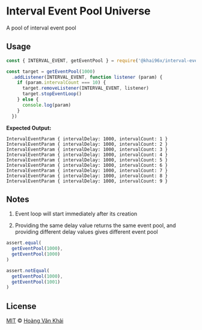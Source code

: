# Interval Event Pool Universe

A pool of interval event pool

## Usage

```javascript
const { INTERVAL_EVENT, getEventPool } = require('@khai96x/interval-event-pool-universe')

const target = getEventPool(1000)
  .addListener(INTERVAL_EVENT, function listener (param) {
    if (param.intervalCount === 10) {
      target.removeListener(INTERVAL_EVENT, listener)
      target.stopEventLoop()
    } else {
      console.log(param)
    }
  })
```

**Expected Output:**

```
IntervalEventParam { intervalDelay: 1000, intervalCount: 1 }
IntervalEventParam { intervalDelay: 1000, intervalCount: 2 }
IntervalEventParam { intervalDelay: 1000, intervalCount: 3 }
IntervalEventParam { intervalDelay: 1000, intervalCount: 4 }
IntervalEventParam { intervalDelay: 1000, intervalCount: 5 }
IntervalEventParam { intervalDelay: 1000, intervalCount: 6 }
IntervalEventParam { intervalDelay: 1000, intervalCount: 7 }
IntervalEventParam { intervalDelay: 1000, intervalCount: 8 }
IntervalEventParam { intervalDelay: 1000, intervalCount: 9 }
```

## Notes

1. Event loop will start immediately after its creation

2. Providing the same delay value returns the same event pool, and providing different delay values gives different event pool

```javascript
assert.equal(
  getEventPool(1000),
  getEventPool(1000)
)

assert.notEqual(
  getEventPool(1000),
  getEventPool(1001)
)
```

## License

[MIT](https://git.io/fj9XO) © [Hoàng Văn Khải](https://github.com/KSXGitHub)
